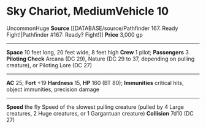 ﻿---
ac: '25'
burrow_speed: null
climb_speed: null
fly_speed: null
fortitude: '+19'
hardness: '15'
hp: '160'
id: '14'
item_category: Vehicles
land_speed: '1'
level: '10'
max_speed: '1'
name: Sky Chariot, Medium
price: 3,000 gp
rarity: Uncommon
reflex: null
resistance: null
rus_type_level: null
school: null
size: Huge
source: '[[DATABASE/source/Pathfinder 167. Ready Fight!|Pathfinder #167: Ready? Fight!]]'
swim_speed: null
trait:
- '[[DATABASE/trait/Uncommon|Uncommon]]'
type: Vehicle

---
# Sky Chariot, Medium<span class="item-type">Vehicle 10</span>

<span class="trait-uncommon item-trait">Uncommon</span><span class="trait-size item-trait">Huge</span>
**Source** [[DATABASE/source/Pathfinder 167. Ready Fight!|Pathfinder #167: Ready? Fight!]]
**Price** 3,000 gp

---
**Space** 10 feet long, 20 feet wide, 8 feet high
**Crew** 1 pilot; **Passengers** 3
**Piloting Check** Arcana (DC 29), Nature (DC 29 to 37, depending on pulling creature), or Piloting Lore (DC 27)

---
**AC** 25; **Fort** +19
**Hardness** 15, **HP** 160 (BT 80); **Immunities** critical hits, object immunities, precision damage

---
**Speed** the fly Speed of the slowest pulling creature (pulled by 4 Large creatures, 2 Huge creatures, or 1 Gargantuan creature)
**Collision** 7d10 (DC 27)